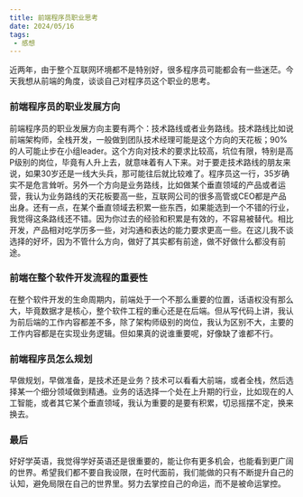 ```yaml
---
title: 前端程序员职业思考
date: 2024/05/16
tags:
 - 感想
---
```


近两年，由于整个互联网环境都不是特别好，很多程序员可能都会有一些迷茫。今天我想从前端的角度，谈谈自己对程序员这个职业的思考。

### 前端程序员的职业发展方向
前端程序员的职业发展方向主要有两个：技术路线或者业务路线。技术路线比如说前端架构师，全栈开发，一般做到团队技术经理可能是这个方向的天花板；90%的人可能止步在小组leader。这个方向对技术的要求比较高，坑位有限，特别是高P级别的岗位，毕竟有人升上去，就意味着有人下来。对于要走技术路线的朋友来说，如果30岁还是一线大头兵，那可能往后就比较难了。程序员这一行，35岁确实不是危言耸听。另外一个方向是业务路线，比如做某个垂直领域的产品或者运营，我认为业务路线的天花板要高一些，互联网公司的很多高管或CEO都是产品出身。还有一点，在某个垂直领域去积累一些东西，如果能选到一个不错的行业，我觉得这条路线还不错。因为你过去的经验和积累是有效的，不容易被替代。相比开发，产品相对吃学历多一些，对沟通和表达的能力要求更高一些。在这儿我不谈选择的好坏，因为不管什么方向，做好了其实都有前途，做不好做什么都没有前途。

### 前端在整个软件开发流程的重要性
在整个软件开发的生命周期内，前端处于一个不那么重要的位置，话语权没有那么大，毕竟数据才是核心，整个软件工程的重心还是在后端。但从写代码上讲，我认为前后端的工作内容都差不多，除了架构师级别的岗位，我认为区别不大，主要的工作内容都是在实现业务逻辑。但如果真的说谁重要呢，好像缺了谁都不行。

### 前端程序员怎么规划
早做规划，早做准备，是技术还是业务？技术可以看看大前端，或者全栈，然后选择某一个细分领域做到精通。业务的话选择一个处在上升期的行业，比如现在的人工智能，或者其它某个垂直领域，我认为重要的是要有积累，切忌摇摆不定，换来换去。

### 最后
好好学英语，我觉得学好英语还是很重要的，能让你有更多机会，也能看到更广阔的世界。希望我们都不要自我设限，在时代面前，我们能做的只有不断提升自己的认知，避免局限在自己的世界里。努力去掌控自己的命运，而不是被命运掌控。
